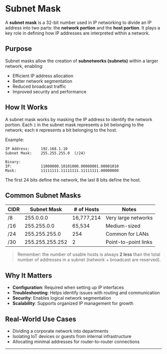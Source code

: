 # Subnet Mask

A **subnet mask** is a 32-bit number used in IP networking to divide an IP address into two parts: the **network portion** and the **host portion**. It plays a key role in defining how IP addresses are interpreted within a network.

## Purpose

Subnet masks allow the creation of **subnetworks (subnets)** within a larger network, enabling:

- Efficient IP address allocation
- Better network segmentation
- Reduced broadcast traffic
- Improved security and performance

## How It Works

A subnet mask works by masking the IP address to identify the network portion. Each `1` in the subnet mask represents a bit belonging to the network; each `0` represents a bit belonging to the host.

Example:

```
IP Address:     192.168.1.10
Subnet Mask:    255.255.255.0  (/24)

Binary:
IP:             11000000.10101000.00000001.00001010
Mask:           11111111.11111111.11111111.00000000
```

The first 24 bits define the network, the last 8 bits define the host.

## Common Subnet Masks

| CIDR | Subnet Mask       | # of Hosts | Notes               |
|------|--------------------|------------|---------------------|
| /8   | 255.0.0.0          | 16,777,214 | Very large networks |
| /16  | 255.255.0.0        | 65,534     | Medium-sized        |
| /24  | 255.255.255.0      | 254        | Common for LANs     |
| /30  | 255.255.255.252    | 2          | Point-to-point links|

> Remember: the number of usable hosts is always **2 less** than the total number of addresses in a subnet (network + broadcast are reserved).

## Why It Matters

- **Configuration**: Required when setting up IP interfaces
- **Troubleshooting**: Helps identify issues with routing and communication
- **Security**: Enables logical network segmentation
- **Scalability**: Supports organized IP management for growth

## Real-World Use Cases

- Dividing a corporate network into departments
- Isolating IoT devices or guests from internal infrastructure
- Allocating minimal addresses for router-to-router connections

---

